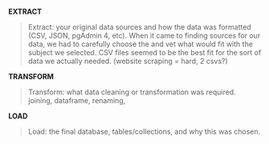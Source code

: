 
**EXTRACT**
> Extract: your original data sources and how the data was formatted (CSV, JSON, pgAdmin 4, etc).
    When it came to finding sources for our data, we had to carefully choose the and vet what would fit with the subject we selected. CSV files seemed to be the best fit for the sort of data we actually needed. 
    (website scraping = hard, 2 csvs?)

**TRANSFORM**
> Transform: what data cleaning or transformation was required.
    joining, dataframe, renaming,

**LOAD**
> Load: the final database, tables/collections, and why this was chosen.
